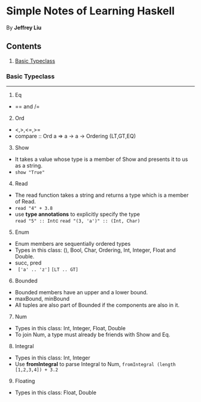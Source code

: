 Simple Notes of Learning Haskell
====

By <b>Jeffrey Liu</b>

Contents
---
1. [Basic Typeclass](#title1)

### <a name="title1"></a> Basic Typeclass
----

1. Eq
  * == and /=
2. Ord
  * <,>,<=,>=
  * compare :: Ord a => a -> a -> Ordering (LT,GT,EQ)
3. Show
  * It takes a value whose type is a member of Show and presents it to us as a string.
  * ```show "True"```
4. Read
  * The read function takes a string and returns a type which is a member of Read.
  * ```read "4" + 3.8 ```
  *  use **type annotations** to explicitly specify the type <br />
  ```read "5" :: Int```c
  ```read "(3, 'a')" :: (Int, Char) ```
5. Enum
  * Enum members are sequentially ordered types
  * Types in this class: (), Bool, Char, Ordering, Int, Integer, Float and Double.
  * succ, pred
  * ``` ['a' .. 'z']``` ```[LT .. GT]```
6. Bounded
  * Bounded members have an upper and a lower bound.
  * maxBound, minBound
  * All tuples are also part of Bounded if the components are also in it.
7. Num
  * Types in this class: Int, Integer, Float, Double
  * To join Num, a type must already be friends with Show and Eq.
8. Integral
  * Types in this class: Int, Integer
  * Use **fromIntegral** to parse Integral to Num, ```fromIntegral (length [1,2,3,4]) + 3.2```
9. Floating
  * Types in this class: Float, Double
